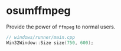 # osumffmpeg

Provide the power of `ffmpeg` to normal users.

```cpp
// windows/runner/main.cpp
Win32Window::Size size(750, 600);
```
